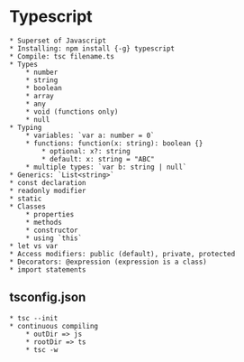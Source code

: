 # Typescript
    * Superset of Javascript
    * Installing: npm install {-g} typescript
    * Compile: tsc filename.ts
    * Types
        * number
        * string
        * boolean
        * array
        * any
        * void (functions only)
        * null
    * Typing
        * variables: `var a: number = 0`
        * functions: function(x: string): boolean {}
            * optional: x?: string
            * default: x: string = "ABC"
        * multiple types: `var b: string | null`
    * Generics: `List<string>`
    * const declaration
    * readonly modifier
    * static
    * Classes
        * properties
        * methods
        * constructor
        * using `this`
    * let vs var
    * Access modifiers: public (default), private, protected
    * Decorators: @expression (expression is a class)
    * import statements
## tsconfig.json
    * tsc --init
    * continuous compiling
        * outDir => js
        * rootDir => ts
        * tsc -w

